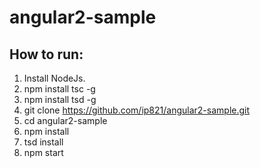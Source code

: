 # angular2-sample

## How to run:
1. Install NodeJs.
2. npm install tsc -g
3. npm install tsd -g
4. git clone https://github.com/ip821/angular2-sample.git 
5. cd angular2-sample
6. npm install
7. tsd install
8. npm start